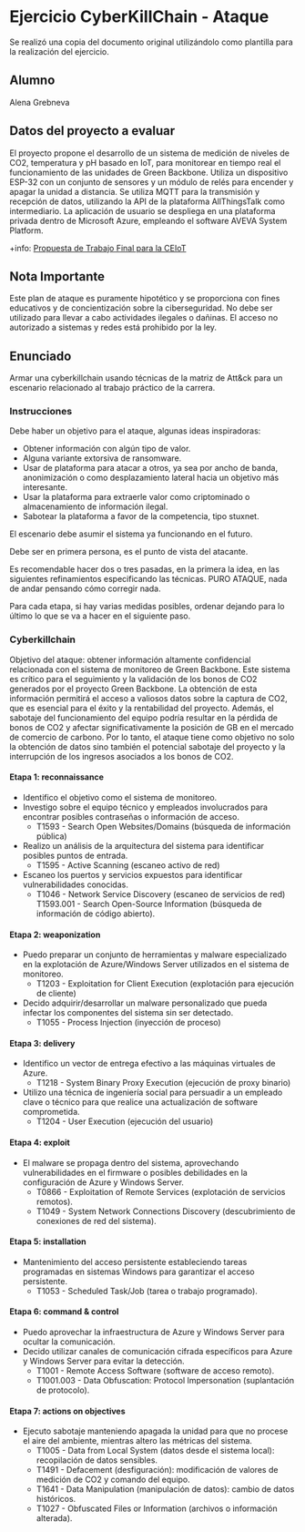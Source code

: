 # Ejercicio CyberKillChain - Ataque
Se realizó una copia del documento original utilizándolo como plantilla para la realización del ejercicio.

## Alumno
Alena Grebneva

## Datos del proyecto a evaluar
El proyecto propone el desarrollo de un sistema de medición de niveles de CO2, temperatura y pH basado en IoT, para monitorear en tiempo real el funcionamiento de las unidades de Green Backbone. Utiliza un dispositivo ESP-32 con un conjunto de sensores y un módulo de relés para encender y apagar la unidad a distancia. Se utiliza MQTT para la transmisión y recepción de datos, utilizando la API de la plataforma AllThingsTalk como intermediario. La aplicación de usuario se despliega en una plataforma privada dentro de Microsoft Azure, empleando el software AVEVA System Platform.

+info: [Propuesta de Trabajo Final para la CEIoT](https://docs.google.com/document/d/1cM761QXQeOm4n0afF7hkzJ554GfDWqsnW6OZaDunL1Q/edit)

## Nota Importante 
Este plan de ataque es puramente hipotético y se proporciona con fines educativos y de concientización sobre la ciberseguridad. No debe ser utilizado para llevar a cabo actividades ilegales o dañinas. El acceso no autorizado a sistemas y redes está prohibido por la ley.

## Enunciado
Armar una cyberkillchain usando técnicas de la matriz de Att&ck para un escenario relacionado al trabajo práctico de la carrera.

### Instrucciones

Debe haber un objetivo para el ataque, algunas ideas inspiradoras:

* Obtener información con algún tipo de valor.
* Alguna variante extorsiva de ransomware.
* Usar de plataforma para atacar a otros, ya sea por ancho de banda, anonimización o como desplazamiento lateral hacia un objetivo más interesante.
* Usar la plataforma para extraerle valor como criptominado o almacenamiento de información ilegal.
* Sabotear la plataforma a favor de la competencia, tipo stuxnet.

El escenario debe asumir el sistema ya funcionando en el futuro.

Debe ser en primera persona, es el punto de vista del atacante.

Es recomendable hacer dos o tres pasadas, en la primera la idea, en las siguientes refinamientos especificando las técnicas.
PURO ATAQUE, nada de andar pensando cómo corregir nada.

Para cada etapa, si hay varias medidas posibles, ordenar dejando para lo último lo que se va a hacer en el siguiente paso.

### Cyberkillchain
Objetivo del ataque: obtener información altamente confidencial relacionada con el sistema de monitoreo de Green Backbone. Este sistema es crítico para el seguimiento y la validación de los bonos de CO2 generados por el proyecto Green Backbone. La obtención de esta información permitirá el acceso a valiosos datos sobre la captura de CO2, que es esencial para el éxito y la rentabilidad del proyecto. Además, el sabotaje del funcionamiento del equipo podría resultar en la pérdida de bonos de CO2 y afectar significativamente la posición de GB en el mercado de comercio de carbono. Por lo tanto, el ataque tiene como objetivo no solo la obtención de datos sino también el potencial sabotaje del proyecto y la interrupción de los ingresos asociados a los bonos de CO2.

#### Etapa 1: reconnaissance
- Identifico el objetivo como el sistema de monitoreo.
- Investigo sobre el equipo técnico y empleados involucrados para encontrar posibles contraseñas o información de acceso.
  - T1593 - Search Open Websites/Domains (búsqueda de información pública)
- Realizo un análisis de la arquitectura del sistema para identificar posibles puntos de entrada.
  - T1595 - Active Scanning (escaneo activo de red)
- Escaneo los puertos y servicios expuestos para identificar vulnerabilidades conocidas.
  - T1046 - Network Service Discovery (escaneo de servicios de red)
   T1593.001 - Search Open-Source Information (búsqueda de información de código abierto).

#### Etapa 2: weaponization
- Puedo preparar un conjunto de herramientas y malware especializado en la explotación de Azure/Windows Server utilizados en el sistema de monitoreo.
  - T1203 - Exploitation for Client Execution (explotación para ejecución de cliente)
- Decido adquirir/desarrollar un malware personalizado que pueda infectar los componentes del sistema sin ser detectado.
  - T1055 - Process Injection (inyección de proceso)
  
#### Etapa 3: delivery
- Identifico un vector de entrega efectivo a las máquinas virtuales de Azure.
  - T1218 - System Binary Proxy Execution (ejecución de proxy binario)
- Utilizo una técnica de ingeniería social para persuadir a un empleado clave o técnico para que realice una actualización de software comprometida.
  - T1204 - User Execution (ejecución del usuario)
  
#### Etapa 4: exploit
- El malware se propaga dentro del sistema, aprovechando vulnerabilidades en el firmware o posibles debilidades en la configuración de Azure y Windows Server.
  - T0866 - Exploitation of Remote Services (explotación de servicios remotos).
  - T1049 - System Network Connections Discovery (descubrimiento de conexiones de red del sistema).
  
#### Etapa 5: installation  
- Mantenimiento del acceso persistente estableciendo tareas programadas en sistemas Windows para garantizar el acceso persistente.
  - T1053 - Scheduled Task/Job (tarea o trabajo programado).
  
#### Etapa 6: command & control
- Puedo aprovechar la infraestructura de Azure y Windows Server para ocultar la comunicación.
- Decido utilizar canales de comunicación cifrada específicos para Azure y Windows Server para evitar la detección.
  - T1001 - Remote Access Software (software de acceso remoto).
  - T1001.003 - Data Obfuscation: Protocol Impersonation (suplantación de protocolo).
  
#### Etapa 7: actions on objectives
- Ejecuto sabotaje manteniendo apagada la unidad para que no procese el aire del ambiente, mientras altero las métricas del sistema.
  - T1005 - Data from Local System (datos desde el sistema local): recopilación de datos sensibles.
  - T1491 - Defacement (desfiguración): modificación de valores de medición de CO2 y comando del equipo.
  - T1641 - Data Manipulation (manipulación de datos): cambio de datos históricos.
  - T1027 - Obfuscated Files or Information (archivos o información alterada).
